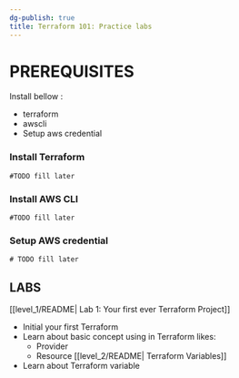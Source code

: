 ```yaml
---
dg-publish: true
title: Terraform 101: Practice labs
---
```


# PREREQUISITES

Install bellow : 
- terraform 
- awscli 
- Setup aws credential 

### Install Terraform 
```shell
#TODO fill later
```
### Install AWS CLI 
```shell 
#TODO fill later
```

### Setup AWS credential 
```shell 
# TODO fill later
```

## LABS 

[[level_1/README| Lab 1: Your first ever Terraform Project]]
- Initial your first Terraform 
- Learn about basic concept using in Terraform likes: 
	- Provider
	- Resource 
[[level_2/README| Terraform Variables]]
- Learn about Terraform variable